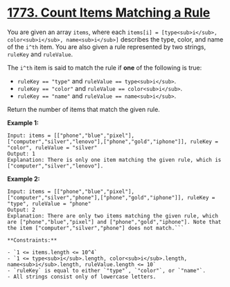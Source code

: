 # [1773. Count Items Matching a Rule](https://leetcode.com/problems/count-items-matching-a-rule/)

You are given an array `items`, where each `items[i] = [type<sub>i</sub>, color<sub>i</sub>, name<sub>i</sub>]` describes the type, color, and name of the `i^th` item. You are also given a rule represented by two strings, `ruleKey` and `ruleValue`.

The `i^th` item is said to match the rule if **one**  of the following is true:

- `ruleKey == "type"` and `ruleValue == type<sub>i</sub>`.
- `ruleKey == "color"` and `ruleValue == color<sub>i</sub>`.
- `ruleKey == "name"` and `ruleValue == name<sub>i</sub>`.

Return the number of items that match the given rule.

**Example 1:** 

```
Input: items = [["phone","blue","pixel"],["computer","silver","lenovo"],["phone","gold","iphone"]], ruleKey = "color", ruleValue = "silver"
Output: 1
Explanation: There is only one item matching the given rule, which is ["computer","silver","lenovo"].
```

**Example 2:** 

```
Input: items = [["phone","blue","pixel"],["computer","silver","phone"],["phone","gold","iphone"]], ruleKey = "type", ruleValue = "phone"
Output: 2
Explanation: There are only two items matching the given rule, which are ["phone","blue","pixel"] and ["phone","gold","iphone"]. Note that the item ["computer","silver","phone"] does not match.```

**Constraints:** 

- `1 <= items.length <= 10^4`
- `1 <= type<sub>i</sub>.length, color<sub>i</sub>.length, name<sub>i</sub>.length, ruleValue.length <= 10`
- `ruleKey` is equal to either `"type"`, `"color"`, or `"name"`.
- All strings consist only of lowercase letters.